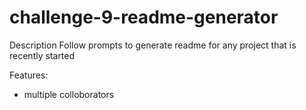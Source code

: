 # challenge-9-readme-generator

Description
Follow prompts to generate readme for any project that is recently started

Features: 
- multiple colloborators
